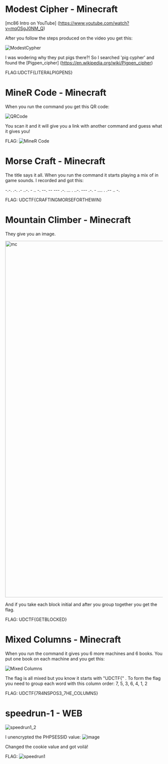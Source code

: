 # Modest Cipher - Minecraft

[mc86 Intro on YouTube] (https://www.youtube.com/watch?v=mqOSgJ0NM_Q)

After you follow the steps produced on the video you get this:

![ModestCypher](https://user-images.githubusercontent.com/29373869/111912611-573d5f00-8a62-11eb-82b8-47f3ffc86ba4.png)

I was wodering why they put pigs there?! So I searched 'pig cypher' and found the [Pigpen_cipher] (https://en.wikipedia.org/wiki/Pigpen_cipher)

FLAG:UDCTF{LITERALPIGPENS}


# MineR Code - Minecraft

When you run the command you get this QR code:

![QRCode](https://user-images.githubusercontent.com/29373869/111912866-6ec91780-8a63-11eb-8ebb-98fa814c5ea8.png)

You scan it and it will give you a link with another command and guess what it gives you!

FLAG: ![MineR Code](https://user-images.githubusercontent.com/29373869/111912958-d2ebdb80-8a63-11eb-8054-dcc2fda8e978.png)

# Morse Craft - Minecraft

The title says it all. When you run the command it starts playing a mix of in game sounds.
I recorded and got this:

-.-. .-. .- ..-. - .. -. --. -- --- .-. ... . ..-. --- .-. - .... . .-- .. -.

FLAG: UDCTF{CRAFTINGMORSEFORTHEWIN}

# Mountain Climber - Minecraft

They give you an image.

<img width="1140" alt="mc" src="https://user-images.githubusercontent.com/29373869/111913094-76d58700-8a64-11eb-9c44-d9f9a2c9e594.png">

And if you take each block initial and after you group together you get the flag.

FLAG: UDCTF{GETBLOCKED}

# Mixed Columns - Minecraft

When you run the command it gives you 6 more machines and 6 books. You put one book on each machine and you get this:

![Mixed Columns](https://user-images.githubusercontent.com/29373869/111913387-d1231780-8a65-11eb-82fa-e0631d424a88.png)

The flag is all mixed but you know it starts with "UDCTF{" . To form the flag you need to group each word with this column order: 7, 5, 3, 6, 4, 1, 2

FLAG: UDCTF{7R4NSPOS3_7HE_COLUMNS}

# speedrun-1 - WEB

![speedrun1_2](https://user-images.githubusercontent.com/29373869/111913551-94a3eb80-8a66-11eb-8b2d-a9faed8da088.png)

I unencrypted the PHPSESSID value:
![image](https://user-images.githubusercontent.com/29373869/111913563-a9807f00-8a66-11eb-8c97-ba2bc9bda6b4.png)

Changed the cookie value and got voilá!

FLAG: ![speedrun1](https://user-images.githubusercontent.com/29373869/111914652-bacb8a80-8a6a-11eb-9293-3961bef412e9.png)

